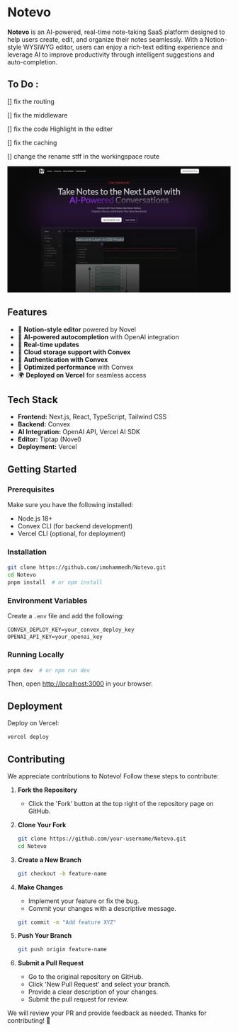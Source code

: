 # Notevo

**Notevo** is an AI-powered, real-time note-taking SaaS platform designed to help users create, edit, and organize their notes seamlessly. With a Notion-style WYSIWYG editor, users can enjoy a rich-text editing experience and leverage AI to improve productivity through intelligent suggestions and auto-completion.

## To Do :

[] fix the routing

[] fix the middleware

[] fix the code Highlight in the editer

[] fix the caching

[] change the rename stff in the workingspace route


![Home Page](showCase_imgs/HomePage.png)

## Features

- 📝 **Notion-style editor** powered by Novel
- 🤖 **AI-powered autocompletion** with OpenAI integration
- 🔄 **Real-time updates**
- 📂 **Cloud storage support with Convex**
- 🔐 **Authentication with Convex**
- 🚀 **Optimized performance** with Convex
- 🌍 **Deployed on Vercel** for seamless access

## Tech Stack

- **Frontend:** Next.js, React, TypeScript, Tailwind CSS
- **Backend:** Convex
- **AI Integration:** OpenAI API, Vercel AI SDK
- **Editor:** Tiptap (Novel)
- **Deployment:** Vercel

## Getting Started

### Prerequisites
Make sure you have the following installed:
- Node.js 18+
- Convex CLI (for backend development)
- Vercel CLI (optional, for deployment)

### Installation
```bash
git clone https://github.com/imohammedh/Notevo.git
cd Notevo
pnpm install  # or npm install
```

### Environment Variables
Create a `.env` file and add the following:
```env
CONVEX_DEPLOY_KEY=your_convex_deploy_key
OPENAI_API_KEY=your_openai_key
```

### Running Locally
```bash
pnpm dev  # or npm run dev
```
Then, open [http://localhost:3000](http://localhost:3000) in your browser.

## Deployment
Deploy on Vercel:
```bash
vercel deploy
```

## Contributing
We appreciate contributions to Notevo! Follow these steps to contribute:

1. **Fork the Repository**
   - Click the 'Fork' button at the top right of the repository page on GitHub.

2. **Clone Your Fork**
   ```bash
   git clone https://github.com/your-username/Notevo.git
   cd Notevo
   ```

3. **Create a New Branch**
   ```bash
   git checkout -b feature-name
   ```

4. **Make Changes**
   - Implement your feature or fix the bug.
   - Commit your changes with a descriptive message.
   ```bash
   git commit -m "Add feature XYZ"
   ```

5. **Push Your Branch**
   ```bash
   git push origin feature-name
   ```

6. **Submit a Pull Request**
   - Go to the original repository on GitHub.
   - Click 'New Pull Request' and select your branch.
   - Provide a clear description of your changes.
   - Submit the pull request for review.

We will review your PR and provide feedback as needed. Thanks for contributing! 🚀

